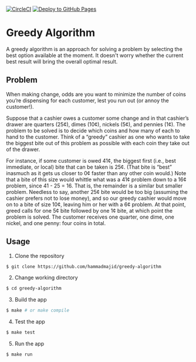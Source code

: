 [![CircleCI](https://dl.circleci.com/status-badge/img/gh/hammadmajid/greedy-algorithm/tree/master.svg?style=svg)](https://dl.circleci.com/status-badge/redirect/gh/hammadmajid/greedy-algorithm/tree/master) [![Deploy to GitHub Pages](https://github.com/hammadmajid/greedy-algorithm/actions/workflows/jekyll-gh-pages.yml/badge.svg)](https://github.com/hammadmajid/greedy-algorithm/actions/workflows/jekyll-gh-pages.yml)

# Greedy Algorithm

A greedy algorithm is an approach for solving a problem by selecting the best option available at the moment. It doesn't worry whether the current best result will bring the overall optimal result.

## Problem

When making change, odds are you want to minimize the number of coins you’re dispensing for each customer, lest you run out (or annoy the customer!).

Suppose that a cashier owes a customer some change and in that cashier’s drawer are quarters (25¢), dimes (10¢), nickels (5¢), and pennies (1¢). The problem to be solved is to decide which coins and how many of each to hand to the customer. Think of a “greedy” cashier as one who wants to take the biggest bite out of this problem as possible with each coin they take out of the drawer. 

For instance, if some customer is owed 41¢, the biggest first (i.e., best immediate, or local) bite that can be taken is 25¢. (That bite is “best” inasmuch as it gets us closer to 0¢ faster than any other coin would.) Note that a bite of this size would whittle what was a 41¢ problem down to a 16¢ problem, since 41 - 25 = 16. That is, the remainder is a similar but smaller problem. Needless to say, another 25¢ bite would be too big (assuming the cashier prefers not to lose money), and so our greedy cashier would move on to a bite of size 10¢, leaving him or her with a 6¢ problem. At that point, greed calls for one 5¢ bite followed by one 1¢ bite, at which point the problem is solved. The customer receives one quarter, one dime, one nickel, and one penny: four coins in total.

## Usage

1. Clone the repository
```bash
$ git clone https://github.com/hammadmajid/greedy-algorithm
```
2. Change working directory
```bash
$ cd greedy-algorithm
```
3. Build the app 
```bash
$ make # or make compile
```
4. Test the app 
```bash
$ make test
```
5. Run the app 
```bash
$ make run
```
